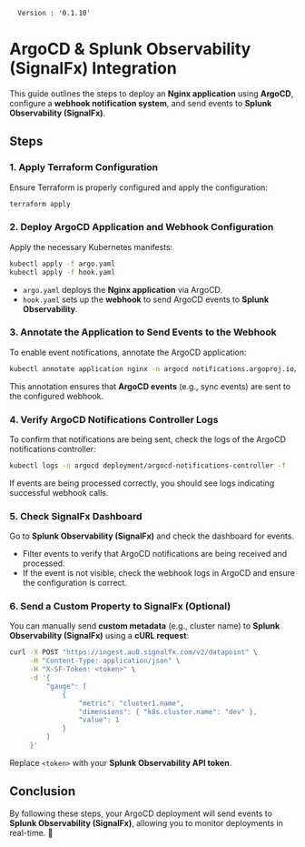 
<!-- x-release-please-start-version -->
  ```
    Version : '0.1.10'
  ```
<!-- x-release-please-end -->
# ArgoCD & Splunk Observability (SignalFx) Integration

This guide outlines the steps to deploy an **Nginx application** using **ArgoCD**, configure a **webhook notification system**, and send events to **Splunk Observability (SignalFx)**.

## Steps

### 1. Apply Terraform Configuration
Ensure Terraform is properly configured and apply the configuration:

```sh
terraform apply
```

### 2. Deploy ArgoCD Application and Webhook Configuration
Apply the necessary Kubernetes manifests:

```sh
kubectl apply -f argo.yaml
kubectl apply -f hook.yaml
```

- `argo.yaml` deploys the **Nginx application** via ArgoCD.
- `hook.yaml` sets up the **webhook** to send ArgoCD events to **Splunk Observability**.

### 3. Annotate the Application to Send Events to the Webhook
To enable event notifications, annotate the ArgoCD application:

```sh
kubectl annotate application nginx -n argocd notifications.argoproj.io/subscribe.on-sync.signalfx=""
```

This annotation ensures that **ArgoCD events** (e.g., sync events) are sent to the configured webhook.

### 4. Verify ArgoCD Notifications Controller Logs
To confirm that notifications are being sent, check the logs of the ArgoCD notifications controller:

```sh
kubectl logs -n argocd deployment/argocd-notifications-controller -f
```

If events are being processed correctly, you should see logs indicating successful webhook calls.

### 5. Check SignalFx Dashboard
Go to **Splunk Observability (SignalFx)** and check the dashboard for events.

- Filter events to verify that ArgoCD notifications are being received and processed.
- If the event is not visible, check the webhook logs in ArgoCD and ensure the configuration is correct.

### 6. Send a Custom Property to SignalFx (Optional)
You can manually send **custom metadata** (e.g., cluster name) to **Splunk Observability (SignalFx)** using a **cURL request**:

```sh
curl -X POST "https://ingest.au0.signalfx.com/v2/datapoint" \
     -H "Content-Type: application/json" \
     -H "X-SF-Token: <token>" \
     -d '{
         "gauge": [
             {
                 "metric": "cluster1.name",
                 "dimensions": { "k8s.cluster.name": "dev" },
                 "value": 1
             }
         ]
     }'
```

Replace `<token>` with your **Splunk Observability API token**.

## Conclusion
By following these steps, your ArgoCD deployment will send events to **Splunk Observability (SignalFx)**, allowing you to monitor deployments in real-time. 🚀


